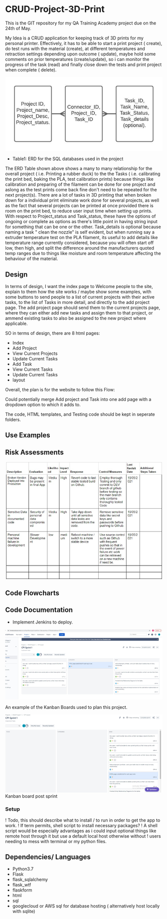 # CRUD-Project-3D-Print

This is the GIT repository for my QA Training Academy project due on the 24th of May.

My Idea is a CRUD application for keeping track of 3D prints for my personal printer. Effectively, it has to be able to start a print project ( create), do test runs with the material (create), at different temperatures and retraction settings depending upon outcome ( update), maybe hold some comments on prior temperatures (create/update), so i can monitor the progress of the task (read) and finally close down the tests and print project when complete ( delete).

![ERD](ERD-QA-Project.jpeg)
- Table1: ERD for the SQL databases used in the project

The ERD Table shown above shows a many to many relationship for the overall project ( i.e. Printing a rubber duck) to the the Tasks ( i.e. calibrating the print bed, baking the PLA, test calibration prints) because things like calibration and preparing of the filament can be done for one project and aslong as the test prints come back fine don't need to be repeated for the next project(s). 
There are a lot of tasks in 3D printing that when broken down for a individual print eliminate work done for several projects, as well as the fact that several projects can be printed at once provided there is room on the print bed, to reduce user input time when setting up prints.
With respect to Project_status and Task_status, these have the options of ongoing or complete as options as there's little point in having string input for something that can be one or the other.
Task_details is optional because naming a task " clean the nozzle" is self evident, but when running say a extruder temperature test on the PLA filament, its useful to add details like temperature range currently considered, because you will often start off low, then high, and split the difference around the manufacturers quoted temp ranges due to things like moisture and room temperature affecting the behaviour of the material.

## Design

In terms of design, I want the index page to Welcome people to the site, explain to them how the site works / maybe show some examples, with some buttons to send people to a list of current projects with their active tasks, to the list of Tasks in more detail, and directly to the add project page.
The add project page should send them to the current projects page, where they can either add new tasks and assign them to that project, or ammend existing tasks to also be assigned to the new project where applicable.

SO in terms of design, there are 8 html pages:
- Index
- Add Project
- View Current Projects
- Update Current Tasks
- Add Task
- View Current Tasks
- Update Current Tasks
- layout

Overall, the plan is for the website to follow this Flow:



Could potentially merge Add project and Task into one add page with a dropdown option to which it adds to.

The code, HTML templates, and Testing code should be kept in seperate folders.
## Use Examples

## Risk Assessments

![Risk](https://github.com/hjt523/CRUD-Project-3D-Print/blob/7ad788446525e2889972538e2c12dd4bf051fe03/Riskassessment1.jpg)

## Code Flowcharts

## Code Documentation

- Implement Jenkins to deploy.

![kan](https://github.com/hjt523/CRUD-Project-3D-Print/blob/aab7f824869eede41c2efd28a33339d707773d87/KanbanBoard1.jpg)

An example of the Kanban Boards used to plan this project.

![kan2](https://github.com/hjt523/CRUD-Project-3D-Print/blob/d6112dbf6dd9c39412bbaa448c642b4b84f77491/postsprint1.jpg)
Kanban board post sprint

### Setup
! Todo, this should describe what to install / to run in order to get the app to work.
! If term permits, shell script to install necessary packages?
! A shell script would be especially advantages as i could input optional things like remote host through it but use a default local host otherwise without
! users needing to mess with terminal or my python files.

## Dependencies/ Languages
- Python3.7
- Flask
- flask_sqlalchemy
- flask_wtf
- flaskform
- html
- sql
- googlecloud or AWS sql for database hosting ( alternatively host locally with sqlite)







